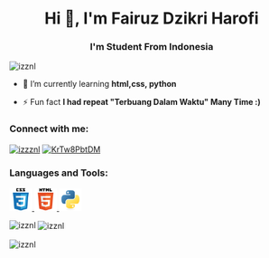 <h1 align="center">Hi 👋, I'm Fairuz Dzikri Harofi</h1>
<h3 align="center">I'm Student From Indonesia</h3>

<p align="left"> <img src="https://komarev.com/ghpvc/?username=izznl&label=Profile%20views&color=0e75b6&style=flat" alt="izznl" /> </p>

- 🌱 I’m currently learning **html,css, python**

- ⚡ Fun fact **I had repeat "Terbuang Dalam Waktu" Many Time :)**

<h3 align="left">Connect with me:</h3>
<p align="left">
<a href="https://instagram.com/izzznl" target="blank"><img align="center" src="https://raw.githubusercontent.com/rahuldkjain/github-profile-readme-generator/master/src/images/icons/Social/instagram.svg" alt="izzznl" height="30" width="40" /></a>
<a href="https://discord.gg/KrTw8PbtDM" target="blank"><img align="center" src="https://raw.githubusercontent.com/rahuldkjain/github-profile-readme-generator/master/src/images/icons/Social/discord.svg" alt="KrTw8PbtDM" height="30" width="40" /></a>
</p>

<h3 align="left">Languages and Tools:</h3>
<p align="left"> <a href="https://www.w3schools.com/css/" target="_blank" rel="noreferrer"> <img src="https://raw.githubusercontent.com/devicons/devicon/master/icons/css3/css3-original-wordmark.svg" alt="css3" width="40" height="40"/> </a> <a href="https://www.w3.org/html/" target="_blank" rel="noreferrer"> <img src="https://raw.githubusercontent.com/devicons/devicon/master/icons/html5/html5-original-wordmark.svg" alt="html5" width="40" height="40"/> </a> <a href="https://www.python.org" target="_blank" rel="noreferrer"> <img src="https://raw.githubusercontent.com/devicons/devicon/master/icons/python/python-original.svg" alt="python" width="40" height="40"/> </a> </p>

<p><img align="left" src="https://github-readme-stats.vercel.app/api/top-langs?username=izznl&show_icons=true&locale=en&layout=compact" alt="izznl" /></p>

<p>&nbsp;<img align="center" src="https://github-readme-stats.vercel.app/api?username=izznl&show_icons=true&theme=tokyonight&locale=en" alt="izznl" /></p>

<p><img align="center" src="https://github-readme-streak-stats.herokuapp.com/?user=izznl&theme=dark" alt="izznl" /></p>
